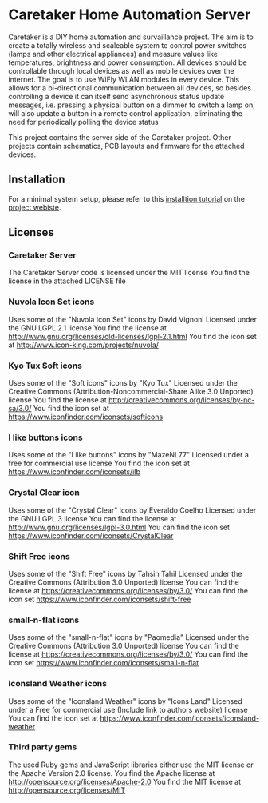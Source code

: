 Caretaker Home Automation  Server
=================================

Caretaker is a DIY home automation and survaillance project. The aim is to create a totally wireless and scaleable
system to control power switches (lamps and other electrical appliances) and measure values like temperatures,
brightness and power consumption. All devices should be controllable through local devices as well as mobile
devices over the internet. The goal is to use WiFly WLAN modules in every device. This allows for a bi-directional 
communication between all devices, so besides controlling a device it can itself send asynchronous status update 
messages, i.e. pressing a physical button on a dimmer to switch a lamp on, will also update a button in a remote 
control application, eliminating the need for periodically polling the device status

This project contains the server side of the Caretaker project. Other projects contain schematics, PCB layouts and
firmware for the attached devices.

Installation
------------

For a minimal system setup, please refer to this
[installtion tutorial](http://www.grappendorf.net/projects/caretaker/minimal-caretaker-setup-guide) on the
[project webiste](http://www.grappendorf.net/projects/caretaker).

Licenses
--------

### Caretaker Server

The Caretaker Server code is licensed under the MIT license
You find the license in the attached LICENSE file

### Nuvola Icon Set icons

Uses some of the "Nuvola Icon Set" icons by David Vignoni
Licensed under the GNU LGPL 2.1 license
You find the license at http://www.gnu.org/licenses/old-licenses/lgpl-2.1.html
You find the icon set at http://www.icon-king.com/projects/nuvola/

### Kyo Tux Soft icons

Uses some of the "Soft icons" icons by "Kyo Tux" 
Licensed under the Creative Commons (Attribution-Noncommercial-Share Alike 3.0 Unported) license
You find the license at http://creativecommons.org/licenses/by-nc-sa/3.0/
You find the icon set at https://www.iconfinder.com/iconsets/softicons

### I like buttons icons

Uses some of the "I like buttons" icons by "MazeNL77"
Licensed under a free for commercial use license
You find the icon set at https://www.iconfinder.com/iconsets/ilb

### Crystal Clear icon

Uses some of the "Crystal Clear" icons by Everaldo Coelho
Licensed under the GNU LGPL 3 license
You can find the license at http://www.gnu.org/licenses/lgpl-3.0.html
You can find the icon set https://www.iconfinder.com/iconsets/CrystalClear

### Shift Free icons

Uses some of the "Shift Free" icons by Tahsin Tahil
Licensed under the Creative Commons (Attribution 3.0 Unported) license
You can find the license at https://creativecommons.org/licenses/by/3.0/
You can find the icon set https://www.iconfinder.com/iconsets/shift-free

### small-n-flat icons

Uses some of the "small-n-flat" icons by "Paomedia"
Licensed under the Creative Commons (Attribution 3.0 Unported) license
You can find the license at https://creativecommons.org/licenses/by/3.0/
You can find the icon set https://www.iconfinder.com/iconsets/small-n-flat

### Iconsland Weather icons

Uses some of the "Iconsland Weather" icons by "Icons Land"
Licensed under a Free for commercial use (Include link to authors website) license
You can find the icon set at https://www.iconfinder.com/iconsets/iconsland-weather

### Third party gems

The used Ruby gems and JavaScript libraries either use the MIT license or the Apache Version 2.0 license.
You find the Apache license at http://opensource.org/licenses/Apache-2.0
You find the MIT license at http://opensource.org/licenses/MIT
